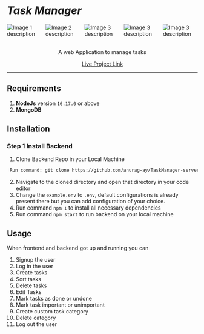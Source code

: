 # _Task Manager_

<div style="display:flex; justify-content:center;">
  <img src="https://img.shields.io/badge/license-ICS-green" alt="Image 1 description">
  <img style="margin-left:12px" src="https://img.shields.io/badge/build-passing-brightgreen" alt="Image 2 description">
  <img style="margin-left:12px" src="https://img.shields.io/badge/version-1.0.0-orange" alt="Image 3 description">
  <img style="margin-left:12px" src="https://img.shields.io/badge/npm-v8.15.0-blue" alt="Image 3 description">
  <img style="margin-left:12px" src="https://img.shields.io/badge/node-v16.17.0-yellow" alt="Image 3 description">
</div>
</br>
<div style="display:flex; align-items:center;flex-direction:column;">
<p>A web Application to manage tasks</p>
<a href="https://taskmanageranurag.netlify.app">Live Project Link</a>
</div>

---

## Requirements

1. **NodeJs** version `16.17.0` or above
2. **MongoDB**

## Installation

### Step 1 Install Backend

1. Clone Backend Repo in your Local Machine

```bash
 Run command: git clone https://github.com/anurag-ay/TaskManager-server
```

2. Navigate to the cloned directory and open that directory in your code editor
3. Change the `example.env` to `.env`, default configurations is already present there but you can add configuration of your choice.
4. Run command `npm i` to install all necessary dependencies
5. Run command `npm start` to run backend on your local machine

## Usage

When frontend and backend got up and running you can

1. Signup the user
2. Log in the user
3. Create tasks
4. Sort tasks
5. Delete tasks
6. Edit Tasks
7. Mark tasks as done or undone
8. Mark task important or unimportant
9. Create custom task category
10. Delete category
11. Log out the user
